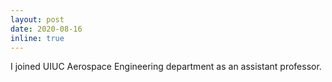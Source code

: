 ```yaml
---
layout: post
date: 2020-08-16
inline: true
---
```


I joined UIUC Aerospace Engineering department as an assistant professor.

